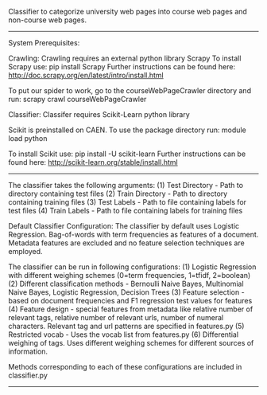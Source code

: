 Classifier to categorize university web pages into course web pages and non-course web pages.

********************
System Prerequisites: 

Crawling: Crawling requires an external python library Scrapy
To install Scrapy use: pip install Scrapy
Further instructions can be found here: http://doc.scrapy.org/en/latest/intro/install.html

To put our spider to work, go to the courseWebPageCrawler directory and run:
scrapy crawl courseWebPageCrawler

Classifier: Classifer requires Scikit-Learn python library

Scikit is preinstalled on CAEN. To use the package directory run:
module load python

To install Scikit use:
pip install -U scikit-learn
Further instructions can be found here: http://scikit-learn.org/stable/install.html

********************
The classifier takes the following arguments:
(1) Test Directory - Path to directory containing test files
(2) Train Directory - Path to directory containing training files
(3) Test Labels - Path to file containing labels for test files
(4) Train Labels - Path to file containing labels for training files

Default Classifier Configuration:
The classifier by default uses Logistic Regression. Bag-of-words with term frequencies as features of a document. 
Metadata features are excluded and no feature selection techniques are employed. 

The classifier can be run in following configurations:
(1) Logistic Regression with different weighing schemes (0=term frequencies, 1=tfidf, 2=boolean)
(2) Different classification methods - Bernoulli Naive Bayes, Multinomial Naive Bayes, Logistic Regression, Decision Trees
(3) Feature selection - based on document frequencies and F1 regression test values for features
(4) Feature design - special features from metadata like relative number of relevant tags, relative number of relevant urls, number of numeral characters. Relevant tag and url patterns are specified in features.py
(5) Restricted vocab - Uses the vocab list from features.py
(6) Differential weighing of tags. Uses different weighing schemes for different sources of information.

Methods corresponding to each of these configurations are included in classifier.py

********************
